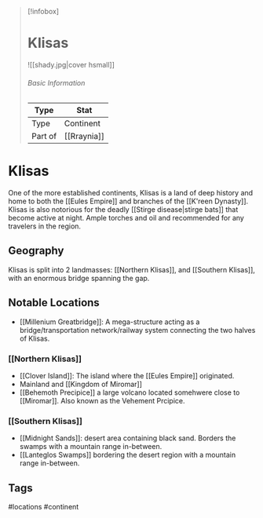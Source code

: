 > [!infobox]
> # Klisas
> ![[shady.jpg|cover hsmall]]
> ###### Basic Information
> | Type | Stat |
> | ---- | ---- |
> | Type| Continent |
> | Part of | [[Rraynia]] |
> 
# Klisas
One of the more established continents, Klisas is a land of deep history and home to both the [[Eules Empire]] and branches of the [[K'reen Dynasty]]. Klisas is also notorious for the deadly [[Stirge disease|stirge bats]] that become active at night. Ample torches and oil and recommended for any travelers in the region.

## Geography
Klisas is split into 2 landmasses: [[Northern Klisas]], and [[Southern Klisas]], with an enormous bridge spanning the gap. 

##  Notable Locations
- [[Millenium Greatbridge]]: A mega-structure acting as a bridge/transportation network/railway system connecting the two halves of Klisas.

### [[Northern Klisas]]
- [[Clover Island]]: The island where the [[Eules Empire]] originated.
- Mainland and [[Kingdom of Miromar]]
- [[Behemoth Precipice]] a large volcano located somehwere close to [[Miromar]]. Also known as the Vehement Prcipice.

### [[Southern Klisas]]
- [[Midnight Sands]]: desert area containing black sand. Borders the swamps with a mountain range in-between.
- [[Lanteglos Swamps]] bordering the desert region with a mountain range in-between.


## Tags
#locations #continent 